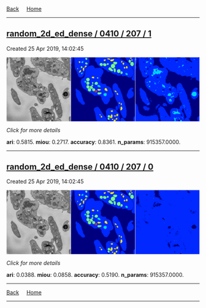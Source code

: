 
[Back](..)&nbsp;&nbsp;&nbsp;&nbsp;&nbsp;[Home](https://leapmanlab.github.io/snapshots)

---

<div class="summary"><a href="1"><h2>random_2d_ed_dense / 0410 / 207 / 1</h2></a><p>Created 25 Apr 2019, 14:02:45
</p><a href="1"><img src="1/media/summary.png" align="center"></a><p>
<i>Click for more details</i>
</p></div>

**ari**: 0.5815. **miou**: 0.2717. **accuracy**: 0.8361. **n_params**: 915357.0000. 

---

<div class="summary"><a href="0"><h2>random_2d_ed_dense / 0410 / 207 / 0</h2></a><p>Created 25 Apr 2019, 14:02:45
</p><a href="0"><img src="0/media/summary.png" align="center"></a><p>
<i>Click for more details</i>
</p></div>

**ari**: 0.0388. **miou**: 0.0858. **accuracy**: 0.5190. **n_params**: 915357.0000. 

---

[Back](..)&nbsp;&nbsp;&nbsp;&nbsp;&nbsp;[Home](https://leapmanlab.github.io/snapshots)

---